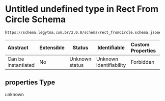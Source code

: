 # Untitled undefined type in Rect From Circle Schema

```txt
https://schema.legytma.com.br/2.0.0/schema/rect_fromCircle.schema.json#/properties
```




| Abstract            | Extensible | Status         | Identifiable            | Custom Properties | Additional Properties | Access Restrictions | Defined In                                                                                    |
| :------------------ | ---------- | -------------- | ----------------------- | :---------------- | --------------------- | ------------------- | --------------------------------------------------------------------------------------------- |
| Can be instantiated | No         | Unknown status | Unknown identifiability | Forbidden         | Allowed               | none                | [rect_fromCircle.schema.json\*](../schema/rect_fromCircle.schema.json) |

## properties Type

unknown
